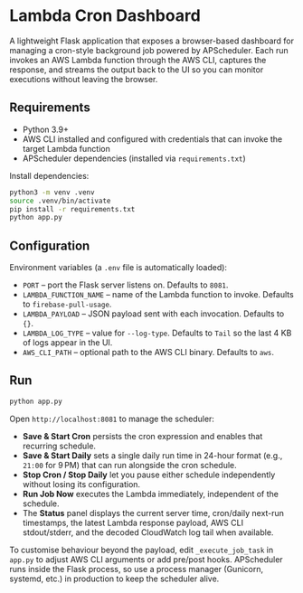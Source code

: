 # Lambda Cron Dashboard

A lightweight Flask application that exposes a browser-based dashboard for managing a cron-style background job powered by APScheduler. Each run invokes an AWS Lambda function through the AWS CLI, captures the response, and streams the output back to the UI so you can monitor executions without leaving the browser.

## Requirements

- Python 3.9+
- AWS CLI installed and configured with credentials that can invoke the target Lambda function
- APScheduler dependencies (installed via `requirements.txt`)

Install dependencies:

```bash
python3 -m venv .venv
source .venv/bin/activate
pip install -r requirements.txt
python app.py
```

## Configuration

Environment variables (a `.env` file is automatically loaded):

- `PORT` – port the Flask server listens on. Defaults to `8081`.
- `LAMBDA_FUNCTION_NAME` – name of the Lambda function to invoke. Defaults to `firebase-pull-usage`.
- `LAMBDA_PAYLOAD` – JSON payload sent with each invocation. Defaults to `{}`.
- `LAMBDA_LOG_TYPE` – value for `--log-type`. Defaults to `Tail` so the last 4 KB of logs appear in the UI.
- `AWS_CLI_PATH` – optional path to the AWS CLI binary. Defaults to `aws`.

## Run

```bash
python app.py
```

Open `http://localhost:8081` to manage the scheduler:

- **Save & Start Cron** persists the cron expression and enables that recurring schedule.
- **Save & Start Daily** sets a single daily run time in 24-hour format (e.g., `21:00` for 9 PM) that can run alongside the cron schedule.
- **Stop Cron / Stop Daily** let you pause either schedule independently without losing its configuration.
- **Run Job Now** executes the Lambda immediately, independent of the schedule.
- The **Status** panel displays the current server time, cron/daily next-run timestamps, the latest Lambda response payload, AWS CLI stdout/stderr, and the decoded CloudWatch log tail when available.

To customise behaviour beyond the payload, edit `_execute_job_task` in `app.py` to adjust AWS CLI arguments or add pre/post hooks. APScheduler runs inside the Flask process, so use a process manager (Gunicorn, systemd, etc.) in production to keep the scheduler alive.
